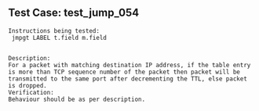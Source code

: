 Test Case: test_jump_054
-----------------------

    Instructions being tested:
	 jmpgt LABEL t.field m.field


	Description:
	For a packet with matching destination IP address, if the table entry is more than TCP sequence number of the packet then packet will be transmitted to the same port after decrementing the TTL, else packet is dropped.
	Verification:
	Behaviour should be as per description.

